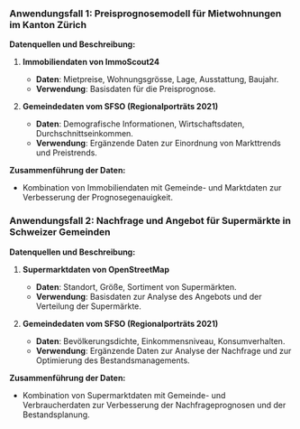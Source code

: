 ### Anwendungsfall 1: Preisprognosemodell für Mietwohnungen im Kanton Zürich

**Datenquellen und Beschreibung:**

1. **Immobiliendaten von ImmoScout24**
   - **Daten**: Mietpreise, Wohnungsgrösse, Lage, Ausstattung, Baujahr.
   - **Verwendung**: Basisdaten für die Preisprognose.

2. **Gemeindedaten vom SFSO (Regionalporträts 2021)**
   - **Daten**: Demografische Informationen, Wirtschaftsdaten, Durchschnittseinkommen.
   - **Verwendung**: Ergänzende Daten zur Einordnung von Markttrends und Preistrends.

**Zusammenführung der Daten:**
   - Kombination von Immobiliendaten mit Gemeinde- und Marktdaten zur Verbesserung der Prognosegenauigkeit.

   

### Anwendungsfall 2: Nachfrage und Angebot für Supermärkte in Schweizer Gemeinden

**Datenquellen und Beschreibung:**

1. **Supermarktdaten von OpenStreetMap**
   - **Daten**: Standort, Größe, Sortiment von Supermärkten.
   - **Verwendung**: Basisdaten zur Analyse des Angebots und der Verteilung der Supermärkte.

2. **Gemeindedaten vom SFSO (Regionalporträts 2021)**
   - **Daten**: Bevölkerungsdichte, Einkommensniveau, Konsumverhalten.
   - **Verwendung**: Ergänzende Daten zur Analyse der Nachfrage und zur Optimierung des Bestandsmanagements.

**Zusammenführung der Daten:**
   - Kombination von Supermarktdaten mit Gemeinde- und Verbraucherdaten zur Verbesserung der Nachfrageprognosen und der Bestandsplanung.